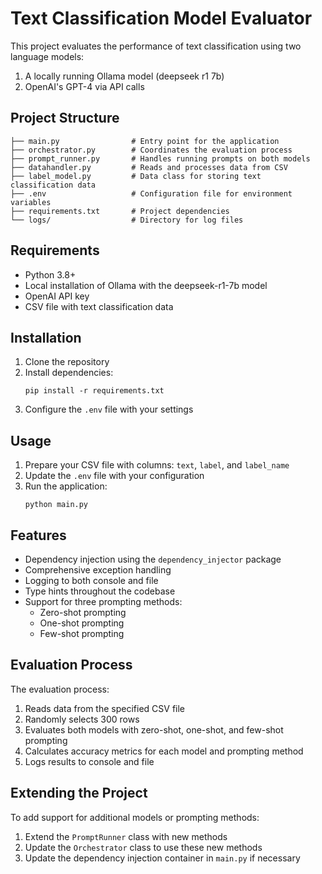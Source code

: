 # Text Classification Model Evaluator

This project evaluates the performance of text classification using two language models:
1. A locally running Ollama model (deepseek r1 7b)
2. OpenAI's GPT-4 via API calls

## Project Structure

```
├── main.py                # Entry point for the application
├── orchestrator.py        # Coordinates the evaluation process
├── prompt_runner.py       # Handles running prompts on both models
├── datahandler.py         # Reads and processes data from CSV
├── label_model.py         # Data class for storing text classification data
├── .env                   # Configuration file for environment variables
├── requirements.txt       # Project dependencies
└── logs/                  # Directory for log files
```

## Requirements

- Python 3.8+
- Local installation of Ollama with the deepseek-r1-7b model
- OpenAI API key
- CSV file with text classification data

## Installation

1. Clone the repository
2. Install dependencies:
   ```
   pip install -r requirements.txt
   ```
3. Configure the `.env` file with your settings

## Usage

1. Prepare your CSV file with columns: `text`, `label`, and `label_name`
2. Update the `.env` file with your configuration
3. Run the application:
   ```
   python main.py
   ```

## Features

- Dependency injection using the `dependency_injector` package
- Comprehensive exception handling
- Logging to both console and file
- Type hints throughout the codebase
- Support for three prompting methods:
  - Zero-shot prompting
  - One-shot prompting
  - Few-shot prompting

## Evaluation Process

The evaluation process:
1. Reads data from the specified CSV file
2. Randomly selects 300 rows
3. Evaluates both models with zero-shot, one-shot, and few-shot prompting
4. Calculates accuracy metrics for each model and prompting method
5. Logs results to console and file

## Extending the Project

To add support for additional models or prompting methods:
1. Extend the `PromptRunner` class with new methods
2. Update the `Orchestrator` class to use these new methods
3. Update the dependency injection container in `main.py` if necessary
